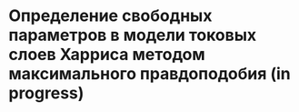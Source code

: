 # Определение свободных параметров в модели токовых слоев Харриса методом максимального правдоподобия (in progress)
